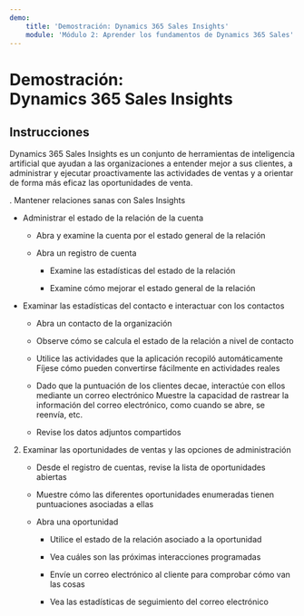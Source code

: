 ```yaml
---
demo:
    title: 'Demostración: Dynamics 365 Sales Insights'
    module: 'Módulo 2: Aprender los fundamentos de Dynamics 365 Sales'
---
```


# Demostración: Dynamics 365 Sales Insights

## Instrucciones

Dynamics 365 Sales Insights es un conjunto de herramientas de inteligencia artificial que ayudan a las organizaciones a entender mejor a sus clientes, a administrar y ejecutar proactivamente las actividades de ventas y a orientar de forma más eficaz las oportunidades de venta. 

. Mantener relaciones sanas con Sales Insights

- Administrar el estado de la relación de la cuenta

	- Abra y examine la cuenta por el estado general de la relación

	- Abra un registro de cuenta

		- Examine las estadísticas del estado de la relación

		- Examine cómo mejorar el estado general de la relación 

- Examinar las estadísticas del contacto e interactuar con los contactos

	- Abra un contacto de la organización

	- Observe cómo se calcula el estado de la relación a nivel de contacto

	- Utilice las actividades que la aplicación recopiló automáticamente Fíjese cómo pueden convertirse fácilmente en actividades reales 

	- Dado que la puntuación de los clientes decae, interactúe con ellos mediante un correo electrónico Muestre la capacidad de rastrear la información del correo electrónico, como cuando se abre, se reenvía, etc. 

	- Revise los datos adjuntos compartidos 

 

2. Examinar las oportunidades de ventas y las opciones de administración

	- Desde el registro de cuentas, revise la lista de oportunidades abiertas

	- Muestre cómo las diferentes oportunidades enumeradas tienen puntuaciones asociadas a ellas

	- Abra una oportunidad

		- Utilice el estado de la relación asociado a la oportunidad

		- Vea cuáles son las próximas interacciones programadas 

		- Envíe un correo electrónico al cliente para comprobar cómo van las cosas 

		- Vea las estadísticas de seguimiento del correo electrónico 

